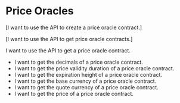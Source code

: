 # Price Oracles

[I want to use the API to create a price oracle contract.]

[I want to use the API to get price oracle contracts.]

I want to use the API to get a price oracle contract.
* I want to get the decimals of a price oracle contract.
* I want to get the price validity duration of a price oracle contract.
* I want to get the expiration height of a price oracle contract.
* I want to get the base currency of a price oracle contract.
* I want to get the quote currency of a price oracle contract.
* I want to get the price of a price oracle contract.